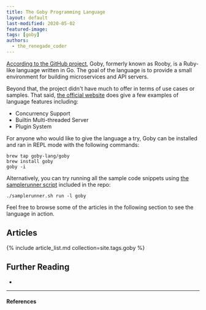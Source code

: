 ```yaml
---
title: The Goby Programming Language
layout: default
last-modified: 2020-05-02
featured-image: 
tags: [goby]
authors:
  - the_renegade_coder
---
```


[According to the GitHub project][1], Goby, formerly known as Rooby, is a 
Ruby-like language written in Go. The goal of the language is to 
provide a small environment for building microservices and API servers. 

Beyond that, the project didn't have much to offer in terms of
use cases or samples. That said, [the official website][2] does give a few
examples of language features including:

- Concurrency Support
- Builtin Multi-threaded Server
- Plugin System

For anyone who would like to give the language a try, Goby can be installed
and ran in REPL mode with the following commands:

```shell
brew tap goby-lang/goby
brew install goby
goby -i
```

Alternatively, you can try running all the sample code snippets using
[the samplerunner script][3] included in the repo:

```shell
./samplerunner.sh run -l goby
```

Feel free to browse some of the articles in the following section to see
the language in action.

## Articles

{% include article_list.md collection=site.tags.goby %}

## Further Reading

-

---

#### References

[^1]: [some IEEE reference]

[1]: https://github.com/goby-lang/goby
[2]: https://goby-lang.org/
[3]: https://github.com/TheRenegadeCoder/sample-programs/blob/master/samplerunner.sh
